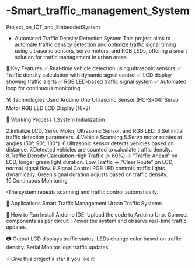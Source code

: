 # -Smart_traffic_management_System
Project_on_IOT_and_EmbeddedSystem

* Automated Traffic Density Detection System
This project aims to automate traffic density detection and optimize traffic signal timing using ultrasonic sensors, servo motors, and RGB LEDs, offering a smart solution for traffic management in urban areas.

🔑 Key Features
✅ Real-time vehicle detection using ultrasonic sensors
✅ Traffic density calculation with dynamic signal control
✅ LCD display showing traffic alerts
✅ RGB LED-based traffic signal system
✅ Automated loop for continuous monitoring

🛠️ Technologies Used
Arduino Uno
Ultrasonic Sensor (HC-SR04)
Servo Motor
RGB LED
LCD Display (16x2)


📌 Working Process
1.System Initialization

2.Initialize LCD, Servo Motor, Ultrasonic Sensor, and RGB LED.
3.Set initial traffic detection parameters.
4.Vehicle Scanning
5.Servo motor rotates at angles (50°, 90°, 130°).
6.Ultrasonic sensor detects vehicles based on distance.
7.Detected vehicles are counted to calculate traffic density.
8.Traffic Density Calculation
  High Traffic (> 60%) → "Traffic Ahead" on LCD, longer green light duration.
  Low Traffic → "Clear Route" on LCD, normal signal flow.
9.Signal Control
  RGB LED controls traffic lights dynamically.
  Green signal duration adjusts based on traffic density.
10.Continuous Monitoring

-The system repeats scanning and traffic control automatically.

🎯 Applications
Smart Traffic Management
Urban Traffic Systems


📌 How to Run
Install Arduino IDE.
Upload the code to Arduino Uno.
Connect components as per circuit .
Power the system and observe real-time traffic updates.

📷 Output
LCD displays traffic status.
LEDs change color based on traffic density.
Serial Monitor logs traffic updates.

⭐ Give this project a star if you like it!






